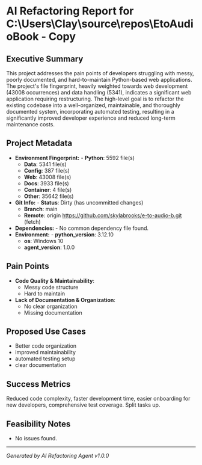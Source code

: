# AI Refactoring Report for C:\Users\Clay\source\repos\EtoAudioBook - Copy

## Executive Summary
This project addresses the pain points of developers struggling with messy, poorly documented, and hard-to-maintain Python-based web applications.  The project's file fingerprint, heavily weighted towards web development (43008 occurrences) and data handling (5341), indicates a significant web application requiring restructuring.  The high-level goal is to refactor the existing codebase into a well-organized, maintainable, and thoroughly documented system, incorporating automated testing, resulting in a significantly improved developer experience and reduced long-term maintenance costs.

## Project Metadata
- **Environment Fingerprint:**   - **Python**: 5592 file(s)
  - **Data**: 5341 file(s)
  - **Config**: 387 file(s)
  - **Web**: 43008 file(s)
  - **Docs**: 3933 file(s)
  - **Container**: 4 file(s)
  - **Other**: 35642 file(s)
- **Git Info:**   - **Status**: Dirty (has uncommitted changes)
  - **Branch**: main
  - **Remote**: origin	https://github.com/skylabrooks/e-to-audio-b.git (fetch)
- **Dependencies:** - No common dependency file found.
- **Environment:**   - **python_version**: 3.12.10
  - **os**: Windows 10
  - **agent_version**: 1.0.0

## Pain Points
  - **Code Quality & Maintainability**: 
    - Messy code structure
    - Hard to maintain
  - **Lack of Documentation & Organization**: 
    - No clear organization
    - Missing documentation

## Proposed Use Cases
- Better code organization
- improved maintainability
- automated testing setup
- clear documentation

## Success Metrics
Reduced code complexity, faster development time, easier onboarding for new developers, comprehensive test coverage.  Split tasks up.

## Feasibility Notes
- No issues found.

---

*Generated by AI Refactoring Agent v1.0.0*
